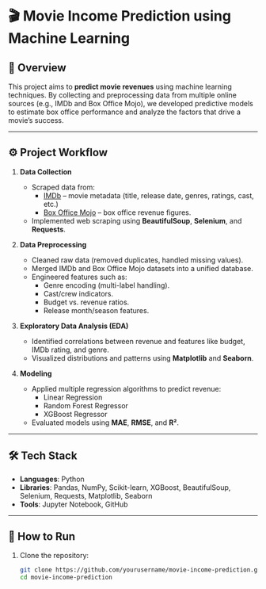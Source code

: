 # 🎬 Movie Income Prediction using Machine Learning  

## 📌 Overview  
This project aims to **predict movie revenues** using machine learning techniques. By collecting and preprocessing data from multiple online sources (e.g., IMDb and Box Office Mojo), we developed predictive models to estimate box office performance and analyze the factors that drive a movie’s success.  

---

## ⚙️ Project Workflow  

1. **Data Collection**  
   - Scraped data from:  
     - [IMDb](https://www.imdb.com/) – movie metadata (title, release date, genres, ratings, cast, etc.)  
     - [Box Office Mojo](https://www.boxofficemojo.com/) – box office revenue figures.  
   - Implemented web scraping using **BeautifulSoup**, **Selenium**, and **Requests**.  

2. **Data Preprocessing**  
   - Cleaned raw data (removed duplicates, handled missing values).  
   - Merged IMDb and Box Office Mojo datasets into a unified database.  
   - Engineered features such as:  
     - Genre encoding (multi-label handling).  
     - Cast/crew indicators.  
     - Budget vs. revenue ratios.  
     - Release month/season features.  

3. **Exploratory Data Analysis (EDA)**  
   - Identified correlations between revenue and features like budget, IMDb rating, and genre.  
   - Visualized distributions and patterns using **Matplotlib** and **Seaborn**.  

4. **Modeling**  
   - Applied multiple regression algorithms to predict revenue:  
     - Linear Regression  
     - Random Forest Regressor  
     - XGBoost Regressor  
   - Evaluated models using **MAE**, **RMSE**, and **R²**.  

---

## 🛠️ Tech Stack  

- **Languages**: Python  
- **Libraries**: Pandas, NumPy, Scikit-learn, XGBoost, BeautifulSoup, Selenium, Requests, Matplotlib, Seaborn  
- **Tools**: Jupyter Notebook, GitHub  

---

## 🚀 How to Run  

1. Clone the repository:  
   ```bash
   git clone https://github.com/yourusername/movie-income-prediction.git
   cd movie-income-prediction

